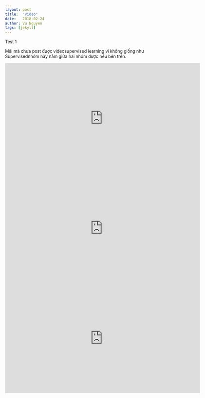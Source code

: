 ```yaml
---
layout: post
title:  "Video"
date:   2018-02-24
author: Vu Nguyen
tags: [jekyll]
---
```


Test 1

Mãi mà chưa post được videosupervised learning vì không giống như Supervisednhóm này nằm giữa hai nhóm được nêu bên trên. 


<iframe src="https://www.youtube.com/watch?v=5XPXr0SJiJ0"   
width="640" height="360" frameborder="0" ></iframe>

<iframe src="https://player.vimeo.com/video/193567768?title=0&byline=0&portrait=0"   
width="640" height="360" frameborder="0" ></iframe>

<iframe src="https://www.youtube.com/watch?v=5XPXr0SJiJ0"  
width="640" height="360" frameborder="0" ></iframe>
